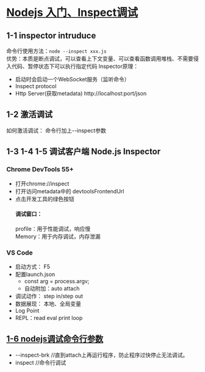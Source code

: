 # [Nodejs 入门、Inspect调试](https://www.imooc.com/learn/1093)
## 1-1 inspector intruduce
命令行使用方法：`node --inspect xxx.js`  
优势：本质是断点调试，可以查看上下文变量、可以查看函数调用堆栈、不需要侵入代码、暂停状态下可以执行指定代码
Inspector原理：
* 启动时会启动一个WebSocket服务（监听命令）
* Inspect protocol
* Http Server(获取metadata)   http://localhost:port/json
## 1-2 激活调试
如何激活调试： 命令行加上--inspect参数
## 1-3 1-4 1-5 调试客户端 Node.js Inspector
### Chrome DevTools 55+  
* 打开chrome://inspect
* 打开访问metadata中的 devtoolsFrontendUrl
* 点击开发工具的绿色按钮  
    #### 调试窗口：  
    profile：用于性能调试，响应慢  
    Memory：用于内存调试，内存泄漏
### VS Code
* 启动方式： F5
* 配置launch.json
  * const arg = process.argv;
  * 自动附加：auto attach
* 调试动作： step in/step out
* 数据展现： 本地、全局变量
* Log Point
* REPL：read eval print loop
## [1-6 nodejs调试命令行参数](https://nodejs.org/en/docs/guides/debugging-getting-started/)
* --inspect-brk  //直到attach上再运行程序，防止程序过快停止无法调试。
* inspect //命令行调试
